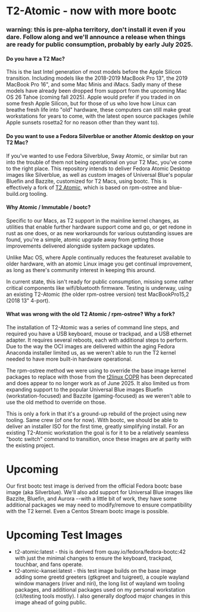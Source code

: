 # T2-Atomic - now with more bootc
### warning: this is pre-alpha territory, don't install it even if you dare. Follow along and we'll announce a release when things are ready for public consumption, probably by early July 2025.

#### Do you have a T2 Mac? 
This is the last Intel generation of most models before the Apple Silicon transition. Including models like the 2018-2019 MacBook Pro 13", the 2019 MacBook Pro 16", and some Mac Minis and iMacs. Sadly many of these models have already been dropped from support from the upcoming Mac OS 26 Tahoe (coming fall 2025). Apple would prefer if you traded in on some fresh Apple Silicon, but for those of us who love how Linux can breathe fresh life into "old" hardware, these computers can still make great workstations for years to come, with the latest open source packages (while Apple sunsets rosetta2 for no reason other than they want to). 

#### Do you want to use a Fedora Silverblue or another Atomic desktop on your T2 Mac?
If you've wanted to use Fedora Silverblue, Sway Atomic, or similar but ran into the trouble of them not being operational on your T2 Mac, you've come to the right place. This repository intends to deliver Fedora Atomic Desktop images like Silverblue, as well as custom images of Universal Blue's popular Bluefin and Bazzite, customized for T2 Macs, using bootc. This is effectively a fork of [T2 Atomic](https://github.com/lauretano/t2-atomic/), which is based on rpm-ostree and blue-build.org tooling.

#### Why Atomic / Immutable / bootc?
Specific to our Macs, as T2 support in the mainline kernel changes, as utilities that enable further hardware support come and go, or get redone in rust as one does, or as new workarounds for various outstanding issues are found, you're a simple, atomic upgrade away from getting those improvements delivered alongside system package updates.

Unlike Mac OS, where Apple continually reduces the featureset available to older hardware, with an atomic Linux image you get continual improvement, as long as there's community interest in keeping this around.
 
In current state, this isn't ready for public consumption, missing some rather critical components like wifi/bluetooth firmware. Testing is underway, using an existing T2-Atomic (the older rpm-ostree version) test MacBookPro15,2 (2018 13" 4-port). 

#### What was wrong with the old T2 Atomic / rpm-ostree? Why a fork?

The installation of T2-Atomic was a series of command line steps, and required you have a USB keyboard, mouse or trackpad, and a USB ethernet adapter. It requires several reboots, each with additional steps to perform. Due to the way the OCI images are delivered within the aging Fedora Anaconda installer limited us, as we weren't able to run the T2 kernel needed to have more built-in hardware operational.

The rpm-ostree method we were using to override the base image kernel packages to replace with those from the [t2linux COPR](https://copr.fedorainfracloud.org/coprs/sharpenedblade/t2linux/) has been deprecated and does appear to no longer work as of June 2025. It also limited us from expanding support to the popular Universal Blue images Bluefin (workstation-focused) and Bazzite (gaming-focused) as we weren't able to use the old method to override on those.

This is only a fork in that it's a ground-up rebuild of the project using new tooling. Same crew (of one for now). With bootc, we should be able to deliver an installer ISO for the first time, greatly simplifying install. For an existing T2-Atomic workstation the goal is for it to be a relatively seamless "bootc switch" command to transition, once these images are at parity with the existing project.

# Upcoming
Our first bootc test image is derived from the official Fedora bootc base image (aka Silverblue). We'll also add support for Universal Blue images like Bazzite, Bluefin, and Aurora --with a little bit of work, they have some additional packages we may need to modify/remove to ensure compatibility with the T2 kernel. Even a Centos Stream bootc image is possible.

# Upcoming Test Images
- t2-atomic:latest - this is derived from quay.io/fedora/fedora-bootc:42 with just the minimal changes to ensure the keyboard, trackpad, touchbar, and fans operate.
- t2-atomic-kansei:latest - this test image builds on the base image adding some greetd greeters (gtkgreet and tuigreet), a couple wayland window managers (river and niri), the long list of wayland wm tooling packages, and additional packages used on my personal workstation (cli/testing tools mostly). I also generally dogfood major changes in this image ahead of going public.
